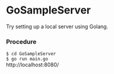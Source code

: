 # GoSampleServer
Try setting up a local server using Golang.

### Procedure
`$ cd GoSampleServer`  
`$ go run main.go`  
http://localhost:8080/
